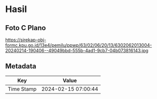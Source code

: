 # Hasil

## Foto C Plano

https://sirekap-obj-formc.kpu.go.id/13e4/pemilu/ppwp/63/02/06/20/13/6302062013004-20240214-190406--49049bbd-555b-4ad1-9cb7-04b073816143.jpg


## Metadata

| Key        | Value               |
| ---------- | ------------------- |
| Time Stamp | 2024-02-15 07:00:44 |




